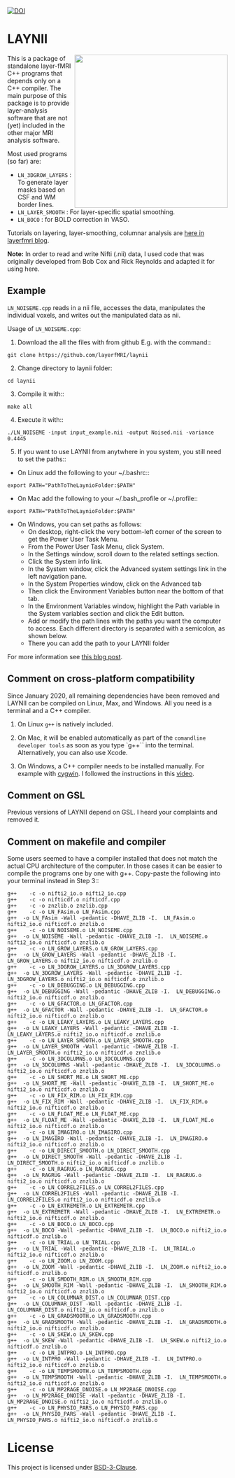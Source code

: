 [![DOI](https://zenodo.org/badge/DOI/10.5281/zenodo.3514298.svg)](https://doi.org/10.5281/zenodo.3514298)

# LAYNII
<img src="https://layerfmri.files.wordpress.com/2018/01/sensory_motor_grid.png" width=350 align="right" />

This is a package of standalone layer-fMRI C++ programs that depends only on a C++ compiler. The main purpose of this package is to provide layer-analysis software that are not (yet) included in the other major MRI analysis software.

Most used programs (so far) are:
- ``LN_3DGROW_LAYERS`` : To generate layer masks based on CSF and WM border lines.
- ``LN_LAYER_SMOOTH`` : For layer-specific spatial smoothing.
- ``LN_BOCO`` : for BOLD correction in VASO.

Tutorials on layering, layer-smoothing, columnar analysis are [here in layerfmri blog](https://layerfmri.com/category/code/).

**Note:** In order to read and write Nifti (.nii) data, I used code that was originally developed from Bob Cox and Rick Reynolds and adapted it for using here.

## Example

``LN_NOISEME.cpp`` reads in a nii file, accesses the data, manipulates the individual voxels, and writes out the manipulated data as nii.

Usage of ``LN_NOISEME.cpp``:

1. Download the all the files with from github E.g. with the command::
```
git clone https://github.com/layerfMRI/laynii
```

2. Change directory to laynii folder:
```
cd laynii
```

3. Compile it with::
```
make all
```
4. Execute it with::
```
./LN_NOISEME -input input_example.nii -output Noised.nii -variance 0.4445
```
5. If you want to use LAYNII from anytwhere in you system, you still need to set the paths::

- On Linux add the following to your ~/.bashrc::
```
export PATH="PathToTheLaynioFolder:$PATH"
```
- On Mac add the following to your ~/.bash_profile or ~/.profile::
```
export PATH="PathToTheLaynioFolder:$PATH"
```
- On Windows, you can set paths as follows:
    - On desktop, right-click the very bottom-left corner of the screen to get the Power User Task Menu.
    - From the Power User Task Menu, click System.
    - In the Settings window, scroll down to the related settings section.
    - Click the System info link.
    - In the System window, click the Advanced system settings link in the left navigation pane.
    - In the System Properties window, click on the Advanced tab
    - Then click the Environment Variables button near the bottom of that tab.
    - In the Environment Variables window, highlight the Path variable in the System variables section and click the Edit button.
    - Add or modify the path lines with the paths you want the computer to access. Each different directory is separated with a semicolon, as shown below.
    - There you can add the path to your LAYNII folder

For more information see [this blog post](https://layerfmri.com/2017/11/30/using-a-standalone-nii-i-o-in-c/).

## Comment on cross-platform compatibility
Since January 2020, all remaining dependencies have been removed and LAYNII can be compiled on Linux, Max, and Windows. All you need is a terminal and a C++ compiler.

1. On Linux `g++` is natively included.

2. On Mac, it will be enabled automatically as part of the `comandline developer tools` as soon as you type `g++`` into the terminal. Alternatively, you can also use Xcode.

3. On Windows, a C++ compiler needs to be installed manually. For example with [cygwin](https://cygwin.com/). I followed the instructions in this [video](https://www.youtube.com/watch?v=DAlS4hF_PbY).


## Comment on GSL
Previous versions of LAYNII depend on GSL. I heard your complaints and removed it.


## Comment on makefile and compiler
Some users seemed to have a compiler installed that does not match the actual CPU architecture of the computer. In those cases it can be easier to compile the programs one by one with g++. Copy-paste the following into your terminal instead in Step 3::
```
g++    -c -o nifti2_io.o nifti2_io.cpp
g++    -c -o nifticdf.o nifticdf.cpp
g++    -c -o znzlib.o znzlib.cpp
g++    -c -o LN_FAsim.o LN_FAsim.cpp
g++  -o LN_FAsim -Wall -pedantic -DHAVE_ZLIB -I.  LN_FAsim.o nifti2_io.o nifticdf.o znzlib.o
g++    -c -o LN_NOISEME.o LN_NOISEME.cpp
g++  -o LN_NOISEME -Wall -pedantic -DHAVE_ZLIB -I.  LN_NOISEME.o nifti2_io.o nifticdf.o znzlib.o
g++    -c -o LN_GROW_LAYERS.o LN_GROW_LAYERS.cpp
g++  -o LN_GROW_LAYERS -Wall -pedantic -DHAVE_ZLIB -I.  LN_GROW_LAYERS.o nifti2_io.o nifticdf.o znzlib.o
g++    -c -o LN_3DGROW_LAYERS.o LN_3DGROW_LAYERS.cpp
g++  -o LN_3DGROW_LAYERS -Wall -pedantic -DHAVE_ZLIB -I.  LN_3DGROW_LAYERS.o nifti2_io.o nifticdf.o znzlib.o
g++    -c -o LN_DEBUGGING.o LN_DEBUGGING.cpp
g++  -o LN_DEBUGGING -Wall -pedantic -DHAVE_ZLIB -I.  LN_DEBUGGING.o nifti2_io.o nifticdf.o znzlib.o
g++    -c -o LN_GFACTOR.o LN_GFACTOR.cpp
g++  -o LN_GFACTOR -Wall -pedantic -DHAVE_ZLIB -I.  LN_GFACTOR.o nifti2_io.o nifticdf.o znzlib.o
g++    -c -o LN_LEAKY_LAYERS.o LN_LEAKY_LAYERS.cpp
g++  -o LN_LEAKY_LAYERS -Wall -pedantic -DHAVE_ZLIB -I.  LN_LEAKY_LAYERS.o nifti2_io.o nifticdf.o znzlib.o
g++    -c -o LN_LAYER_SMOOTH.o LN_LAYER_SMOOTH.cpp
g++  -o LN_LAYER_SMOOTH -Wall -pedantic -DHAVE_ZLIB -I.  LN_LAYER_SMOOTH.o nifti2_io.o nifticdf.o znzlib.o
g++    -c -o LN_3DCOLUMNS.o LN_3DCOLUMNS.cpp
g++  -o LN_3DCOLUMNS -Wall -pedantic -DHAVE_ZLIB -I.  LN_3DCOLUMNS.o nifti2_io.o nifticdf.o znzlib.o
g++    -c -o LN_SHORT_ME.o LN_SHORT_ME.cpp
g++  -o LN_SHORT_ME -Wall -pedantic -DHAVE_ZLIB -I.  LN_SHORT_ME.o nifti2_io.o nifticdf.o znzlib.o
g++    -c -o LN_FIX_RIM.o LN_FIX_RIM.cpp
g++  -o LN_FIX_RIM -Wall -pedantic -DHAVE_ZLIB -I.  LN_FIX_RIM.o nifti2_io.o nifticdf.o znzlib.o
g++    -c -o LN_FLOAT_ME.o LN_FLOAT_ME.cpp
g++  -o LN_FLOAT_ME -Wall -pedantic -DHAVE_ZLIB -I.  LN_FLOAT_ME.o nifti2_io.o nifticdf.o znzlib.o
g++    -c -o LN_IMAGIRO.o LN_IMAGIRO.cpp
g++  -o LN_IMAGIRO -Wall -pedantic -DHAVE_ZLIB -I.  LN_IMAGIRO.o nifti2_io.o nifticdf.o znzlib.o
g++    -c -o LN_DIRECT_SMOOTH.o LN_DIRECT_SMOOTH.cpp
g++  -o LN_DIRECT_SMOOTH -Wall -pedantic -DHAVE_ZLIB -I.  LN_DIRECT_SMOOTH.o nifti2_io.o nifticdf.o znzlib.o
g++    -c -o LN_RAGRUG.o LN_RAGRUG.cpp
g++  -o LN_RAGRUG -Wall -pedantic -DHAVE_ZLIB -I.  LN_RAGRUG.o nifti2_io.o nifticdf.o znzlib.o
g++    -c -o LN_CORREL2FILES.o LN_CORREL2FILES.cpp
g++  -o LN_CORREL2FILES -Wall -pedantic -DHAVE_ZLIB -I.  LN_CORREL2FILES.o nifti2_io.o nifticdf.o znzlib.o
g++    -c -o LN_EXTREMETR.o LN_EXTREMETR.cpp
g++  -o LN_EXTREMETR -Wall -pedantic -DHAVE_ZLIB -I.  LN_EXTREMETR.o nifti2_io.o nifticdf.o znzlib.o
g++    -c -o LN_BOCO.o LN_BOCO.cpp
g++  -o LN_BOCO -Wall -pedantic -DHAVE_ZLIB -I.  LN_BOCO.o nifti2_io.o nifticdf.o znzlib.o
g++    -c -o LN_TRIAL.o LN_TRIAL.cpp
g++  -o LN_TRIAL -Wall -pedantic -DHAVE_ZLIB -I.  LN_TRIAL.o nifti2_io.o nifticdf.o znzlib.o
g++    -c -o LN_ZOOM.o LN_ZOOM.cpp
g++  -o LN_ZOOM -Wall -pedantic -DHAVE_ZLIB -I.  LN_ZOOM.o nifti2_io.o nifticdf.o znzlib.o
g++    -c -o LN_SMOOTH_RIM.o LN_SMOOTH_RIM.cpp
g++  -o LN_SMOOTH_RIM -Wall -pedantic -DHAVE_ZLIB -I.  LN_SMOOTH_RIM.o nifti2_io.o nifticdf.o znzlib.o
g++    -c -o LN_COLUMNAR_DIST.o LN_COLUMNAR_DIST.cpp
g++  -o LN_COLUMNAR_DIST -Wall -pedantic -DHAVE_ZLIB -I.  LN_COLUMNAR_DIST.o nifti2_io.o nifticdf.o znzlib.o
g++    -c -o LN_GRADSMOOTH.o LN_GRADSMOOTH.cpp
g++  -o LN_GRADSMOOTH -Wall -pedantic -DHAVE_ZLIB -I.  LN_GRADSMOOTH.o nifti2_io.o nifticdf.o znzlib.o
g++    -c -o LN_SKEW.o LN_SKEW.cpp
g++  -o LN_SKEW -Wall -pedantic -DHAVE_ZLIB -I.  LN_SKEW.o nifti2_io.o nifticdf.o znzlib.o
g++    -c -o LN_INTPRO.o LN_INTPRO.cpp
g++  -o LN_INTPRO -Wall -pedantic -DHAVE_ZLIB -I.  LN_INTPRO.o nifti2_io.o nifticdf.o znzlib.o
g++    -c -o LN_TEMPSMOOTH.o LN_TEMPSMOOTH.cpp
g++  -o LN_TEMPSMOOTH -Wall -pedantic -DHAVE_ZLIB -I.  LN_TEMPSMOOTH.o nifti2_io.o nifticdf.o znzlib.o
g++    -c -o LN_MP2RAGE_DNOISE.o LN_MP2RAGE_DNOISE.cpp
g++  -o LN_MP2RAGE_DNOISE -Wall -pedantic -DHAVE_ZLIB -I.  LN_MP2RAGE_DNOISE.o nifti2_io.o nifticdf.o znzlib.o
g++    -c -o LN_PHYSIO_PARS.o LN_PHYSIO_PARS.cpp
g++  -o LN_PHYSIO_PARS -Wall -pedantic -DHAVE_ZLIB -I.  LN_PHYSIO_PARS.o nifti2_io.o nifticdf.o znzlib.o
```

# License
This project is licensed under [BSD-3-Clause](https://opensource.org/licenses/BSD-3-Clause).
